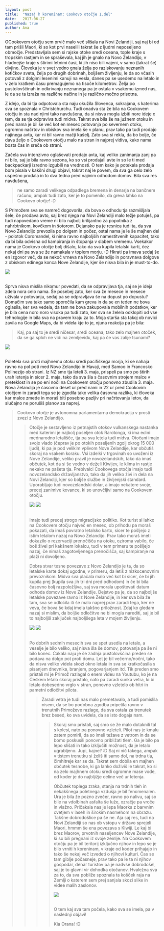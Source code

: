 ```yaml
---
layout: post
title:  "Nazaj h koreninam: Cookovo otočje 1.del"
date:   2017-06-27
published: true
author: Ana
---
```


<p class="intro"><span class="dropcap">O</span>Cookovem otočju sem prvič malo več slišala na Novi Zelandiji, saj naj bi od tam prišli Maori, ki so kot prvi naselili takrat še z ljudmi neposeljeno območje. Predstavljala sem si rajske otoke sredi oceana, tople kraje s tropskim rastjem in se spraševala, kaj jih je gnalo na Novo Zelandijo, v hladnejše kraje s štirimi letnimi časi, ki jih niso bili vajeni, v samo (takrat še) divjino. Človeka je v svet vedno gnala želja po raziskovanju neznanih kotičkov sveta, želja po drugih dobrinah, boljšem življenju, le da so včasih potovali z dolgimi lesenimi kanuji na vesla, danes pa se usedemo na letalo in v zelo kratkem času premagujemo na tisoče kilometrov. Želja po pustolovščinah in odkrivanju neznanega pa je ostala v vsakemu izmed nas, le da se ta izraža na različne načine in je različno močno prisotna. 
</p>

Z idejo, da bi tja odpotovala sta naju okužila Slovenca, sokrajana, s katerima sva se spoznala v Christchurchu. Tudi onadva sta že bila na Cookovem otočju in sta nad njimi tako navdušena, da si nisva mogla izbiti nore ideje o tem, da se tja odpraviva tudi midva. Takrat sva bila še na južnem otoku in pred nama je bil še več kot en mesec potovanja po severnem otoku, ogromno načrtov in obiskov sva imela še v planu, prav tako pa tudi prodajo najinega avta, kar ni bil ravno mačji kašelj. Zato sva si rekla, da bo bolje, če dava željo o Cookovem otočju malo na stran in najprej vidiva, kako nama bosta čas in sreča ob strani.

Začela sva intenzivno oglaševati prodajo avta, kaj veliko zanimanja zanj pa ni bilo, saj je bila ravno sezona, ko so vsi prodajali avte in so le ti med backpackarji izredno izgubili na vrednosti. O tem kako je potekala prodaja bom pisala v kakšni drugi objavi, tokrat naj le povem, da sva ga celo zelo uspešno prodala in to dva tedna pred najinim odhodom domov. Bila sva res navdušena, 

<blockquote>ne samo zaradi velikega odpadlega bremena in denarja na bančnem računu, ampak tudi zato, ker je to pomenilo, da greva lahko na Cookovo otočje! :D </blockquote>

S Primožem sva se namreč dogovorila, da bova o odhodu tja razmišljala šele, če prodava avto, saj brez njega na Novi Zelandiji malo težje potuješ, pa tudi napovedano vreme ni bilo najbolj brilijantno za popotnika z nahrbtnikom, kovčkom in šotorom. Dejansko pa je resnica tudi ta, da sva Novo Zelandijo prevozila po dolgem in počez, ostal nama je le še majhen del - polotok Coromandel, ki nima ravno najboljših namestitvenih kapacitet, tako da bi bila odvisna od kampiranja in štopanja v slabem vremenu. Vsekakor nama je Cookovo otočje bolj dišalo, tako da sva kupila letalski karti, čez nekaj dni pa sva se že namakala v toplem morju. :D Hkrati pa imava sedaj še en izgovor več, da se nekoč vrneva na Novo Zelandijo in poravnava dolgove z obiskom edinega konca Nove Zelandije, kjer še nisva bila in je must-to-do.

<div class="photoset-grid" data-layout="1"> 
    <img src="/assets/images/27cookislands1/01.jpg" data-title="Iiiiiin greva spet na letalo! :D" data-lightbox="gr1">
</div><br/>

Sprva nisva mislila nikomur povedati, da se odpravljava tja, saj se je ideja zdela nora celo nama. Še posebej zato, ker sva že mesece in mesece uživala v potovanju, sedaj pa se odpravljava še na dopust po dopustu? Domačim sva tako samo sporočila kam greva in da se en teden ne bova oglasila, ker sva vedela, da tam ne bova zakupovala mobilnih podatkov, ker je bila cena noro noro visoka pa tudi zato, ker sva se želela odklopiti od vse tehnologije in bila sva na pravem kraju za to. Moja starša sta takoj ob novici zavila na Google Maps, da bi videla kje to je, njuna reakcija pa je bila: 

<blockquote>Kaj, pa saj to je sredi ničesar, sredi oceana, tako zelo majhen otoček, da se ga sploh ne vidi na zemljevidu, kaj pa če vas zalije tsunami? 
</blockquote>

<div class="photoset-grid" data-layout="1"> 
    <img src="/assets/images/27cookislands1/07.png" data-title="Potovalni načrt: Nova Zelandija - Rarotonga. Stric Google je zračunal malo daljšo pot." data-lightbox="gr1">
</div><br/>

Poletela sva proti majhnemu otoku sredi pacifiškega morja, ki se nahaja ravno na pol poti med Novo Zelandijo in Havaji, med Samoo in Francosko Polinezijo ob strani. Iz NZ smo tja leteli 3. maja, prispeli pa smo po štirih urah letenja in sicer 2. maja, tako da sva šla s časovnim strojem malce v preteklost in se po eni noči na Cookovem otočju ponovno zbudila 3. maja. Nova Zelandija je časovno deset ur pred nami in 22 ur pred Cookovim otočjem in zaradi tega se je zgodila tako velika časovna razlika, ki človeka kar malce zmede in moraš biti posebno pazljiv pri načrtovanju letov, da slučajno ne porušiš planov za naprej. 

<blockquote>Cookovo otočje je avtonomna parlamentarna demokracija v prosti zvezi z Novo Zelandijo.<blockquote> 

Otočje je sestavljeno iz petnajstih otokov vulkanskega nastanka med katerimi je najbolj poseljen otok Rarotonga, ki ima edini mednarodno letališče, tja pa sva letela tudi midva. Otočani imajo svojo vlado (čeprav je po otokih poseljenih zgolj okrog 15 000 ljudi), ki pa je pod velikim vplivom Nove Zelandije, kar občutiš skoraj na vsakem koraku. Vsi izdelki v trgovinah so uvoženi iz Nove Zelandije, veliko pravil je novozelandskih, tako da imaš občutek, kot da si še vedno v deželi Kiwijev, le klima in rastje nekako ne pašeta tja. Prebivalci Cookovega otočja imajo tudi novozelandsko državljanstvo, tako da jih veliko živi in dela na Novi Zelandiji, kjer so boljše službe in življenjski standard. Uporabljajo tudi novozelandski dolar, a imajo nekatere svoje, precej zanimive kovance, ki so unovčljivi samo na Cookovem otočju.

<div class="photoset-grid" data-layout="2"> 
    <img src="/assets/images/27cookislands1/05.jpg" data-title="Pogled na najbolj poseljen in hribvit otok Rarotonga." data-lightbox="gr1">
    <img src="/assets/images/27cookislands1/06.jpg" data-title="Drugi najbolj priljubljen otok je Aitutaki, ki ima menda najlepšo laguno na svetu. Midva se tja žal nisva odpravila, zaradi pomanjkanja časa, pa tudi notranji leti med otoki so izredno dragi." data-lightbox="gr1">
</div><br/> 

Imajo tudi precej strogo migracijsko politiko. Kot turist si lahko na Cookovem otočju največ en mesec, ob prihodu pa moraš pokazati, da imaš povratno letalsko karto, sicer te pošljejo z istim letalom nazaj na Novo Zelandijo. Prav tako moraš imeti dokazilo o rezervaciji prenočišča na otoku, oziroma vabilo, če boš živel pri kakšnem lokalcu, tudi v tem primeru te pošljejo nazaj, če nimaš zagotovljenega prenočišča, saj kampiranje na plaži ni dovoljeno.

Dobra stvar tesne povezave z Novo Zelandijo je ta, da so letalske karte dokaj ugodne, v primeru, da letiš z nizkocenovnim prevoznikom. Midva sva plačala malo več kot bi sicer, če bi jih kupila prej (kupila sva jih tri dni pred odhodom) in če bi bila časovno bolj razpoložljiva, saj sva morala upoštevati datum odhoda domov iz Nove Zelandije. Dejstvo pa je, da so najboljše letalske povezave ravno iz Nove Zelandije, in ker sva bila že tam, sva se odločila iti še malo naprej prav zaradi tega, ker ne veva, če bova še kdaj imela takšno priložnost. Zdaj ko gledam nazaj si mislim, da boljše odločitve ne bi mogla narediti, saj je bil to najboljši zaključek najboljšega leta v mojem življenju.

<div class="photoset-grid" data-layout="2"> 
    <img src="/assets/images/27cookislands1/02.jpg" data-title="Sončni žarki zahajajočega sonca božajo notranjost letala ..." data-lightbox="gr1"> 
    <img src="/assets/images/27cookislands1/03.jpg" data-title="Oblaki popolnoma prekrivajo pogled na morje, v ozadju pa sončni zahod." data-lightbox="gr1">
</div><br/>

Po dobrih sedmih mesecih sva se spet usedla na letalo, a veselje je bilo veliko, saj nisva šla še domov, potovanja pa še ni bilo konec. Čakala naju je še zadnja pustolovščina preden se podava na dolgo pot proti domu. Let je bil večerno/nočni, tako da nisva veliko videla skozi okno letala in sva se kratkočasila s pisanjem dnevnika, branjem, pogovarjanjem itd. Tik preden smo pristali mi je Primož razlagal o enem videu na Youtubu, ko je na Češkem letalo skoraj pristalo, nato pa zaradi sunka vetra, ki bi letalo dobesedno vrglo v stran, ponovno vzletelo ob hitri in pametni odločitvi pilota. 

<blockquote>Zaradi vetra je tudi nas malo premetavalo, a tudi pomislila nisem, da se bo podobna zgodba pripetila ravno v trenutnih Primoževe razlage, da sva ostala za trenutek brez besed, ko sva uvidela, da se isto dogaja nam.
<blockquote>

Skoraj smo pristali, saj smo se že malo dotaknili tal s kolesi, nato pa ponovno vzleteli. Pilot nas je kmalu zatem pomiril, da so imeli težave z vetrom in da se bomo poskusili ponovno približati tlem. Ga je bilo pa lepo slišati in tako izključiti možnost, da je letalo ugrabljeno. Jupi, kajne? :D Saj ni nič takega, ampak v tistem trenutku si želiš iti samo dol, na trdna tla, čimhitreje kar se da. Takrat sem dobila en majhen občutek tesnobe, ki ga lahko doživiš le takrat, ko si na zelo majhnem otoku sredi ogromne mase vode, od koder je do najbljižje celine več ur letenja.

Občutek toplega zraka, stanja na trdnih tleh in nekakšnega poletnega vzdušja je bil fenomenalen. Ura je bila že pozno zvečer, ravno po nalivu, saj so bile na vdolbinah asfalta še luže, ozračje pa vroče in vlažno. Pričakala nas je lepa Maorka z barvnim cvetjem v laseh in širokim nasmehom na obrazu. Takšne dobrodošlice pa še ne. Aja saj res, tudi na Novi Zelandiji so nas ob vstopu v državo sprejeli Maori, hmmm še ena povezava s Kiwiji. Le kaj bi brez Maorov, prvotnih naseljencev Nove Zelandije, ki so bili pregnani iz svoje zemlje. Na Cookovem otočju pa je bil teritorij izključno njihov in lepo se je bilo vrniti h koreninam, v kraje od koder prihajajo in tako še nekaj več izvedeti o njihovi kulturi. Čas se tam giblje počasneje, prav tako pa le ta ni njihov gospodar, denar turistov pa je nadvse dobrodošel, saj je to glavni vir dohodka otočanov. Hvaležna sva za to, da sva pobliže spoznala ta košček raja na Zemlji o katerem sem prej sanjala skozi slike in videe malih zaslonov.

<div class="photoset-grid" data-layout="1"> 
    <img src="/assets/images/27cookislands1/04.jpg" data-title="Pristala sva na otok, oblečena še po novozelandsko, a srečna, da se je vse dobro izšlo, saj naju čaka samo veselje." data-lightbox="gr1">
</div><br/>

O tem kaj sva tam počela, kako sva se imela, pa v naslednji objavi!

Kia Orana! :D
